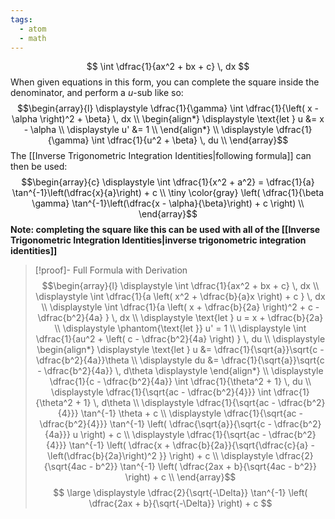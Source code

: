 ```yaml
---
tags:
  - atom
  - math
---
```

$$ \int \dfrac{1}{ax^2 + bx + c} \, dx $$
When given equations in this form, you can complete the square inside the denominator, and perform a $u$-sub like so:
$$\begin{array}{l}
	\displaystyle \dfrac{1}{\gamma} \int \dfrac{1}{\left( x - \alpha \right)^2 + \beta} \, dx \\
	\begin{align*}
		\displaystyle \text{let } u &= x - \alpha \\
		\displaystyle u' &= 1 \\
	\end{align*} \\
	\displaystyle \dfrac{1}{\gamma} \int \dfrac{1}{u^2 + \beta} \, du \\
\end{array}$$
The [[Inverse Trigonometric Integration Identities|following formula]] can then be used:
$$\begin{array}{c}
	\displaystyle \int \dfrac{1}{x^2 + a^2} = \dfrac{1}{a} \tan^{-1}\left(\dfrac{x}{a}\right) + c \\
	\tiny \color{gray} \left( \dfrac{1}{\beta \gamma} \tan^{-1}\left(\dfrac{x - \alpha}{\beta}\right) + c \right) \\
\end{array}$$
**Note: completing the square like this can be used with all of the [[Inverse Trigonometric Integration Identities|inverse trigonometric integration identities]]**

> [!proof]- Full Formula with Derivation
> $$\begin{array}{l}
> 	\displaystyle \int \dfrac{1}{ax^2 + bx + c} \, dx \\
> 	\displaystyle \int \dfrac{1}{a \left( x^2 + \dfrac{b}{a}x \right) + c } \, dx \\
> 	\displaystyle \int \dfrac{1}{a \left( x + \dfrac{b}{2a} \right)^2 + c - \dfrac{b^2}{4a} } \, dx \\
> 	\displaystyle \text{let } u = x + \dfrac{b}{2a} \\
> 	\displaystyle \phantom{\text{let }} u' = 1 \\
> 	\displaystyle \int \dfrac{1}{au^2 + \left( c - \dfrac{b^2}{4a} \right) } \, du \\
> 	\displaystyle \begin{align*}
> 	\displaystyle 	\text{let } u &= \dfrac{1}{\sqrt{a}}\sqrt{c - \dfrac{b^2}{4a}}\theta \\
> 	\displaystyle 	du &=  \dfrac{1}{\sqrt{a}}\sqrt{c - \dfrac{b^2}{4a}} \, d\theta
> 	\displaystyle \end{align*} \\
> 	\displaystyle \dfrac{1}{c - \dfrac{b^2}{4a}} \int \dfrac{1}{\theta^2 + 1} \, du \\
> 	\displaystyle \dfrac{1}{\sqrt{ac - \dfrac{b^2}{4}}} \int \dfrac{1}{\theta^2 + 1} \, d\theta \\
> 	\displaystyle \dfrac{1}{\sqrt{ac - \dfrac{b^2}{4}}} \tan^{-1} \theta + c \\
> 	\displaystyle \dfrac{1}{\sqrt{ac - \dfrac{b^2}{4}}} \tan^{-1} \left( \dfrac{\sqrt{a}}{\sqrt{c - \dfrac{b^2}{4a}}} u \right) + c \\
> 	\displaystyle \dfrac{1}{\sqrt{ac - \dfrac{b^2}{4}}} \tan^{-1} \left( \dfrac{x + \dfrac{b}{2a}}{\sqrt{\dfrac{c}{a} - \left(\dfrac{b}{2a}\right)^2 }} \right) + c \\
> 	\displaystyle \dfrac{2}{\sqrt{4ac - b^2}} \tan^{-1} \left( \dfrac{2ax + b}{\sqrt{4ac - b^2}} \right) + c \\
> \end{array}$$
> $$ \large \displaystyle \dfrac{2}{\sqrt{-\Delta}} \tan^{-1} \left( \dfrac{2ax + b}{\sqrt{-\Delta}} \right) + c $$
